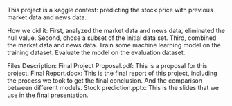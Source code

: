 This project is a kaggle contest: predicting the stock price with previous market data and news data.

How we did it:
    First, analyzed the market data and news data, eliminated the null value. 
    Second, chose a subset of the initial data set.
    Third, combined the market data and news data.
    Train some machine learning model on the training dataset.
    Evaluate the model on the evaluation dataset.
    
Files Description:
    Final Project Proposal.pdf: This is a proposal for this project.
    Final Report.docx: This is the final report of this project, including the process we took to get the final conclusion.
    And the comparison between different models.
    Stock prediction.pptx: This is the slides that we use in the final presentation.
    

     
